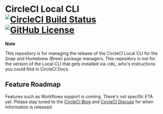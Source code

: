 # CircleCI Local CLI [![CircleCI Build Status](https://circleci.com/gh/circleci/local-cli.svg?style=shield)](https://circleci.com/gh/circleci/local-cli) [![GitHub License](https://img.shields.io/badge/license-MIT-blue.svg)](https://raw.githubusercontent.com/circleci/local-cli/master/LICENSE)

**Note**

This repository is for managing the release of the CircleCI Local CLI for the Snap and Homebrew (Brew) package managers.
This repository is not for the version of the Local CLI that gets installed via `cURL`, who's instructions you could find in CircleCI Docs.

## Feature Roadmap

Features such as Workflows support is coming.
There's not specific ETA yet.
Please stay tuned to the [CircleCI Blog](https://circleci.com/blog/) and [CircleCI Discuss](https://discuss.circleci.com) for when information is released.

